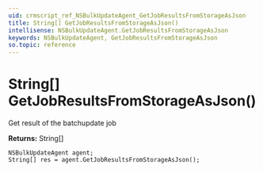 ```yaml
---
uid: crmscript_ref_NSBulkUpdateAgent_GetJobResultsFromStorageAsJson
title: String[] GetJobResultsFromStorageAsJson()
intellisense: NSBulkUpdateAgent.GetJobResultsFromStorageAsJson
keywords: NSBulkUpdateAgent, GetJobResultsFromStorageAsJson
so.topic: reference
---
```


# String[] GetJobResultsFromStorageAsJson()

Get result of the batchupdate job

**Returns:** String[]

```crmscript
NSBulkUpdateAgent agent;
String[] res = agent.GetJobResultsFromStorageAsJson();
```

